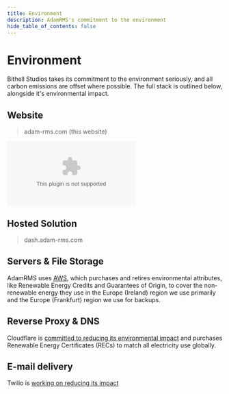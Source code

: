 ```yaml
---
title: Environment
description: AdamRMS's commitment to the environment
hide_table_of_contents: false
---
```


# Environment

Bithell Studios takes its commitment to the environment seriously, and all carbon emissions are offset where possible. The full stack is outlined below, alongside it's environmental impact. 

## Website

> adam-rms.com (this website)

![This website is hosted Green - checked by thegreenwebfoundation.org](https://api.thegreenwebfoundation.org/greencheckimage/adam-rms.com?nocache=true)

## Hosted Solution

> dash.adam-rms.com

## Servers & File Storage

AdamRMS uses [AWS](https://sustainability.aboutamazon.com/environment/the-cloud), which purchases and retires environmental attributes, like Renewable Energy Credits and Guarantees of Origin, to cover the non-renewable energy they use in the Europe (Ireland) region we use primarily and the Europe (Frankfurt) region we use for backups.

## Reverse Proxy & DNS

Cloudflare is [committed to reducing its environmental impact](https://blog.cloudflare.com/the-climate-and-cloudflare/) and purchases Renewable Energy Certificates (RECs) to match all electricity use globally.

## E-mail delivery

Twilio is [working on reducing its impact](https://www.twilio.org/impact/2020-report/)
